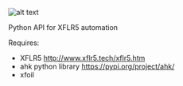 ![alt text](/assets/logo.png "PyXFLR")

Python API for XFLR5 automation

Requires:
- XFLR5                 http://www.xflr5.tech/xflr5.htm
- ahk python library    https://pypi.org/project/ahk/
- xfoil 
